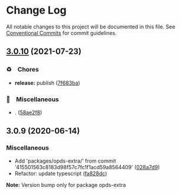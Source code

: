 # Change Log

All notable changes to this project will be documented in this file.
See [Conventional Commits](https://conventionalcommits.org) for commit guidelines.

## [3.0.10](https://github.com/bluelovers/ws-opds/compare/opds-extra@3.0.9...opds-extra@3.0.10) (2021-07-23)


### ♻️　Chores

* **release:** publish ([7f683ba](https://github.com/bluelovers/ws-opds/commit/7f683bae3a6390abf8ac48b998baf9eaddd3547f))


### 🔖　Miscellaneous

* . ([58ae2f8](https://github.com/bluelovers/ws-opds/commit/58ae2f8254f85992414b3bd922bb30031b4bb493))





## 3.0.9 (2020-06-14)


### Miscellaneous

- Add 'packages/opds-extra/' from commit '415501563c8183d98f57c7fc1f1acd59a8564409' ([028a7d9](https://github.com/bluelovers/ws-opds/commit/028a7d9c1c148c004c1ff0e3b38dae614e05a7de))
- Refactor: update typescript ([fa828dc](https://github.com/bluelovers/ws-opds/commit/fa828dc917736115f851f4a39e9103b3d9c8680c))

**Note:** Version bump only for package opds-extra
